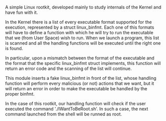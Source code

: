 A simple Linux rootkit, developed mainly to study internals of the Kernel and have fun with it.

In the Kernel there is a list of every executable format supported for the execution, represented by a struct linux_binfmt. Each one of this formats will have to define a function with which he will try to run the executable that we (from User Space) wish to run. When we launch a program, this list is scanned and all the handling functions will be executed until the right one is found.

In particular, upon a mismatch between the format of the executable and the format that the specific linux_binfmt struct implements, this function will return an error code and the scanning of the list will continue.

This module inserts a fake linux_binfmt in front of the list, whose handling function will perform every malicious (or not) actions that we want, but it will return an error in order to make the executable be handled by the proper binfmt.

In the case of this rootkit, our handling function will check if the user executed the command './IWantToBeRoot.sh'. In such a case, the next command launched from the shell will be runned as root.
